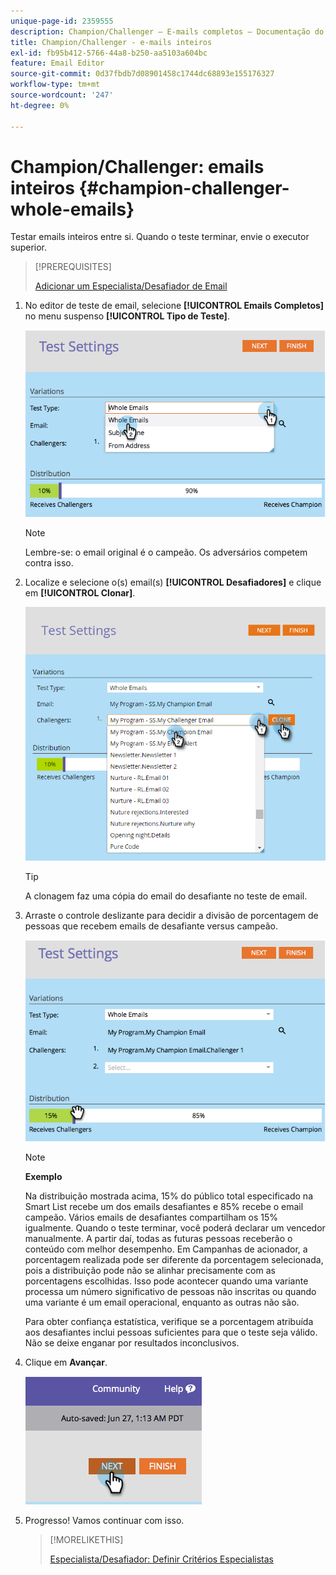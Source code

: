 ```yaml
---
unique-page-id: 2359555
description: Champion/Challenger — E-mails completos — Documentação do Marketo — Documentação do produto
title: Champion/Challenger - e-mails inteiros
exl-id: fb95b412-5766-44a8-b250-aa5103a604bc
feature: Email Editor
source-git-commit: 0d37fbdb7d08901458c1744dc68893e155176327
workflow-type: tm+mt
source-wordcount: '247'
ht-degree: 0%

---
```


# Champion/Challenger: emails inteiros {#champion-challenger-whole-emails}

Testar emails inteiros entre si. Quando o teste terminar, envie o executor superior.

>[!PREREQUISITES]
>
>[Adicionar um Especialista/Desafiador de Email](/help/marketo/product-docs/email-marketing/general/functions-in-the-editor/email-tests-champion-challenger/add-an-email-champion-challenger.md)

1. No editor de teste de email, selecione **[!UICONTROL Emails Completos]** no menu suspenso **[!UICONTROL Tipo de Teste]**.

   ![](assets/image2014-9-12-16-3a39-3a14.png)

   >[!NOTE]
   >
   >Lembre-se: o email original é o campeão. Os adversários competem contra isso.

1. Localize e selecione o(s) email(s) **[!UICONTROL Desafiadores]** e clique em **[!UICONTROL Clonar]**.

   ![](assets/image2015-8-10-11-3a46-3a28.png)

   >[!TIP]
   >
   >A clonagem faz uma cópia do email do desafiante no teste de email.

1. Arraste o controle deslizante para decidir a divisão de porcentagem de pessoas que recebem emails de desafiante versus campeão.

   ![](assets/image2014-9-12-16-3a41-3a44.png)

   >[!NOTE]
   >
   >**Exemplo**
   >
   >Na distribuição mostrada acima, 15% do público total especificado na Smart List recebe um dos emails desafiantes e 85% recebe o email campeão. Vários emails de desafiantes compartilham os 15% igualmente. Quando o teste terminar, você poderá declarar um vencedor manualmente. A partir daí, todas as futuras pessoas receberão o conteúdo com melhor desempenho. Em Campanhas de acionador, a porcentagem realizada pode ser diferente da porcentagem selecionada, pois a distribuição pode não se alinhar precisamente com as porcentagens escolhidas. Isso pode acontecer quando uma variante processa um número significativo de pessoas não inscritas ou quando uma variante é um email operacional, enquanto as outras não são.

   Para obter confiança estatística, verifique se a porcentagem atribuída aos desafiantes inclui pessoas suficientes para que o teste seja válido. Não se deixe enganar por resultados inconclusivos.

1. Clique em **Avançar**.

   ![](assets/image2014-9-12-16-3a42-3a9.png)

1. Progresso! Vamos continuar com isso.

   >[!MORELIKETHIS]
   >
   >[Especialista/Desafiador: Definir Critérios Especialistas](/help/marketo/product-docs/email-marketing/general/functions-in-the-editor/email-tests-champion-challenger/champion-challenger-define-champion-criteria.md)
